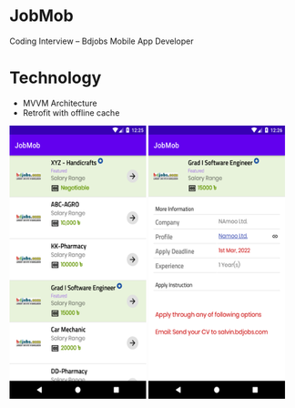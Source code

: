 # JobMob
Coding Interview – Bdjobs Mobile App Developer

# Technology
* MVVM Architecture
* Retrofit with offline cache

<img src="/screenshots/Screenshot_1608920748.png" height="480" width="240"/><span>
<img src="/screenshots/Screenshot_1608920766.png" height="480" width="240"/></span>
